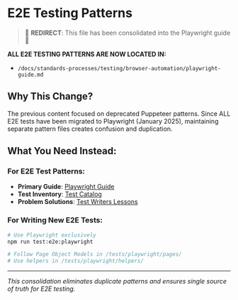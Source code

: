 # E2E Testing Patterns

> 🚨 **REDIRECT**: This file has been consolidated into the Playwright guide 🚨

**ALL E2E TESTING PATTERNS ARE NOW LOCATED IN:**
- `/docs/standards-processes/testing/browser-automation/playwright-guide.md`

## Why This Change?

The previous content focused on deprecated Puppeteer patterns. Since ALL E2E tests have been migrated to Playwright (January 2025), maintaining separate pattern files creates confusion and duplication.

## What You Need Instead:

### For E2E Test Patterns:
- **Primary Guide**: [Playwright Guide](browser-automation/playwright-guide.md)
- **Test Inventory**: [Test Catalog](TEST_CATALOG.md)
- **Problem Solutions**: [Test Writers Lessons](/docs/lessons-learned/test-writers.md)

### For Writing New E2E Tests:
```bash
# Use Playwright exclusively
npm run test:e2e:playwright

# Follow Page Object Models in /tests/playwright/pages/
# Use helpers in /tests/playwright/helpers/
```

---

*This consolidation eliminates duplicate patterns and ensures single source of truth for E2E testing.*